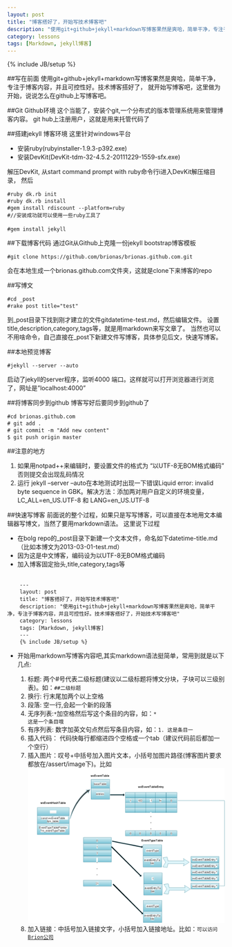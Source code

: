 ```yaml
---
layout: post
title: "博客搭好了，开始写技术博客吧"
description: "使用git+github+jekyll+markdown写博客果然是爽哈，简单干净，专注于博客内容，并且可控性好。技术博客搭好了，开始技术写博客吧"
category: lessons
tags: [Markdown, jekyll博客]
---
```

{% include JB/setup %}

##写在前面
使用git+github+jekyll+markdown写博客果然是爽哈，简单干净，专注于博客内容，并且可控性好。技术博客搭好了，
就开始写博客吧，这里做为开始，说说怎么在github上写博客吧。

##Git Github环境
这个当能了，安装个git,一个分布式的版本管理系统用来管理博客内容。
git hub上注册用户，这就是用来托管代码了

##搭建jekyll 博客环境
这里针对windows平台

* 安装ruby(rubyinstaller-1.9.3-p392.exe) 
* 安装DevKit(DevKit-tdm-32-4.5.2-20111229-1559-sfx.exe)

解压DevKit, 从start command prompt with ruby命令行i进入DevKit解压缩目录， 然后

    #ruby dk.rb init
    #ruby dk.rb install
    #gem install rdiscount --platform=ruby
    #//安装成功就可以使用一些ruby工具了
    
    #gem install jekyll 
    

##下载博客代码
通过Git从Github上克隆一份jekyll bootstrap博客模板

    #git clone https://github.com/brionas/brionas.github.com.git

会在本地生成一个brionas.github.com文件夹，这就是clone下来博客的repo

##写博文 

    #cd _post
    #rake post title="test"
    
到_post目录下找到刚才建立的文件gitdatetime-test.md，然后编辑文件。
设置title,description,category,tags等，就是用markdown来写文章了。
当然也可以不用啥命令，自己直接在_post下新建文件写博客，具体参见后文，快速写博客。

##本地预览博客

    #jekyll --server --auto

启动了jekyll的server程序，监听4000 端口。这样就可以打开浏览器进行浏览了，网址是”localhost:4000”


##将博客同步到github
博客写好后要同步到github了

    #cd brionas.github.com
    # git add .
    # git commit -m "Add new content" 
    $ git push origin master

##注意的地方
1. 如果用notpad++来编辑时，要设置文件的格式为 “以UTF-8无BOM格式编码” 否则提交会出现乱码情况
2. 运行 jekyll –server –auto在本地测试时出现一下错误Liquid error: invalid byte sequence in GBK。解决方法：添加两对用户自定义的环境变量，LC_ALL=en_US.UTF-8 和 LANG=en_US.UTF-8


##快速写博客
前面说的整个过程，如果只是写写博客，可以直接在本地用文本编辑器写博文，当然了要用markdown语法。
这里说下过程

* 在bolg repo的_post目录下新建一个文本文件，命名如下datetime-title.md（比如本博文为2013-03-01-test.md）
* 因为这是中文博客，编码设为以UTF-8无BOM格式编码
* 加入博客固定抬头,title,category,tags等

<pre><code>
    ---
    layout: post
    title: "博客搭好了，开始写技术博客吧"
    description: "使用git+github+jekyll+markdown写博客果然是爽哈，简单干净，专注于博客内容，并且可控性好。技术博客搭好了，开始技术写博客吧"
    category: lessons
    tags: [Markdown, jekyll博客]
    ---
    {% include JB/setup %}
</code></pre>



* 开始用markdown写博客内容吧,其实markdown语法挺简单，常用到就是以下几点:

  1. 标题: 两个#号代表二级标题(建议以二级标题将博文分块，子块可以三级别表)。如：<code>##二级标题</code>&nbsp;
  2. 换行: 行末尾加两个以上空格&nbsp;
  3. 段落: 空一行,会起一个新的段落&nbsp;
  4. 无序列表:`*`加空格然后写这个条目的内容，如：<code>* 这是一个条目哦</code>
  5. 有序列表: 数字加英文句点然后写条目内容，如：<code>1. 这是条目一 </code>
  6. 插入代码： 代码快每行都缩进四个空格或一个tab（建议代码前后都加一个空行）
  7. 插入图片：叹号+中括号加入图片文本，小括号加图片路径(博客图片要求都放在/assert/image下)。比如<code>![wxEventDS](/assets/image/wxeventds.png)</code>
  8. 加入链接：中括号加入链接文字，小括号加入链接地址。比如：<code>可以访问[Brion公司](http://www.briontech.com)</code>






